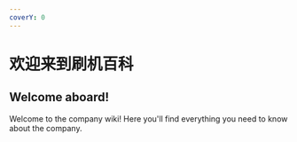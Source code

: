 ```yaml
---
coverY: 0
---
```


# 欢迎来到刷机百科

## Welcome aboard!

Welcome to the company wiki! Here you'll find everything you need to know about the company.
